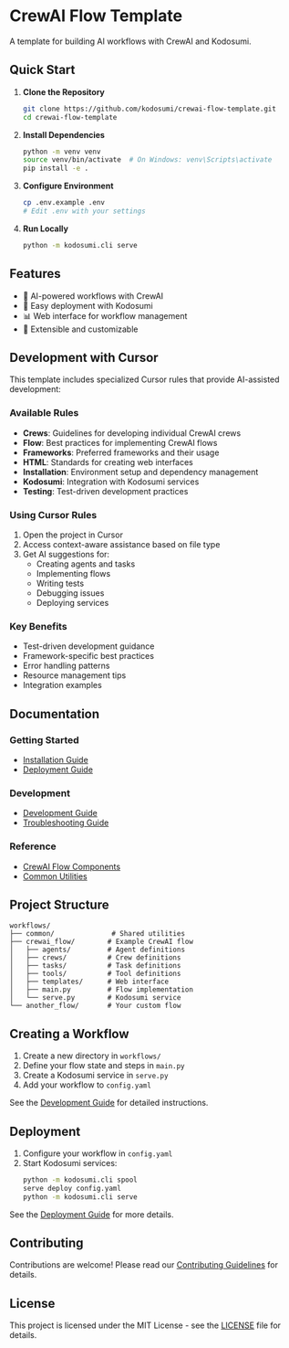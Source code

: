 # CrewAI Flow Template

A template for building AI workflows with CrewAI and Kodosumi.

## Quick Start

1. **Clone the Repository**
   ```bash
   git clone https://github.com/kodosumi/crewai-flow-template.git
   cd crewai-flow-template
   ```

2. **Install Dependencies**
   ```bash
   python -m venv venv
   source venv/bin/activate  # On Windows: venv\Scripts\activate
   pip install -e .
   ```

3. **Configure Environment**
   ```bash
   cp .env.example .env
   # Edit .env with your settings
   ```

4. **Run Locally**
   ```bash
   python -m kodosumi.cli serve
   ```

## Features

- 🤖 AI-powered workflows with CrewAI
- 🚀 Easy deployment with Kodosumi
- 📊 Web interface for workflow management
- 🔧 Extensible and customizable

## Development with Cursor

This template includes specialized Cursor rules that provide AI-assisted development:

### Available Rules

- **Crews**: Guidelines for developing individual CrewAI crews
- **Flow**: Best practices for implementing CrewAI flows
- **Frameworks**: Preferred frameworks and their usage
- **HTML**: Standards for creating web interfaces
- **Installation**: Environment setup and dependency management
- **Kodosumi**: Integration with Kodosumi services
- **Testing**: Test-driven development practices

### Using Cursor Rules

1. Open the project in Cursor
2. Access context-aware assistance based on file type
3. Get AI suggestions for:
   - Creating agents and tasks
   - Implementing flows
   - Writing tests
   - Debugging issues
   - Deploying services

### Key Benefits

- Test-driven development guidance
- Framework-specific best practices
- Error handling patterns
- Resource management tips
- Integration examples

## Documentation

### Getting Started
- [Installation Guide](docs/installation.md)
- [Deployment Guide](docs/deployment.md)

### Development
- [Development Guide](docs/development/guide.md)
- [Troubleshooting Guide](docs/troubleshooting.md)

### Reference
- [CrewAI Flow Components](docs/reference/crewai_flow.md)
- [Common Utilities](docs/reference/common_utilities.md)

## Project Structure

```
workflows/
├── common/              # Shared utilities
├── crewai_flow/        # Example CrewAI flow
│   ├── agents/         # Agent definitions
│   ├── crews/          # Crew definitions
│   ├── tasks/          # Task definitions
│   ├── tools/          # Tool definitions
│   ├── templates/      # Web interface
│   ├── main.py         # Flow implementation
│   └── serve.py        # Kodosumi service
└── another_flow/       # Your custom flow
```

## Creating a Workflow

1. Create a new directory in `workflows/`
2. Define your flow state and steps in `main.py`
3. Create a Kodosumi service in `serve.py`
4. Add your workflow to `config.yaml`

See the [Development Guide](docs/development/guide.md) for detailed instructions.

## Deployment

1. Configure your workflow in `config.yaml`
2. Start Kodosumi services:
   ```bash
   python -m kodosumi.cli spool
   serve deploy config.yaml
   python -m kodosumi.cli serve
   ```

See the [Deployment Guide](docs/deployment.md) for more details.

## Contributing

Contributions are welcome! Please read our [Contributing Guidelines](CONTRIBUTING.md) for details.

## License

This project is licensed under the MIT License - see the [LICENSE](LICENSE) file for details. 